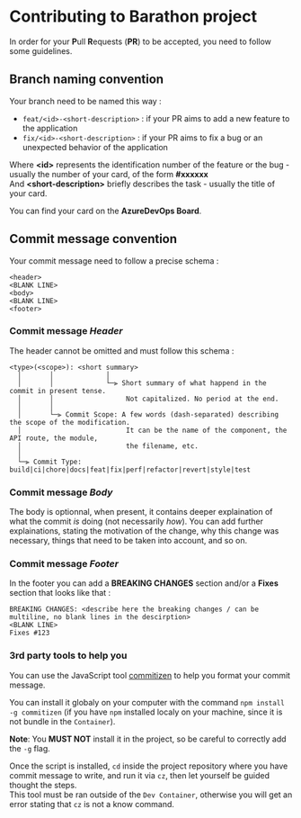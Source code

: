 # Contributing to Barathon project

In order for your **P**ull **R**equests (**PR**) to be accepted, you need to follow some guidelines.

## Branch naming convention

Your branch need to be named this way :

- `feat/<id>-<short-description>` : if your PR aims to add a new feature to the application
- `fix/<id>-<short-description>` : if your PR aims to fix a bug or an unexpected behavior of the application

Where **\<id>** represents the identification number of the feature or the bug - usually the number of your card, of the form **#xxxxxx**\
And **\<short-description>** briefly describes the task - usually the title of your card.

You can find your card on the **AzureDevOps Board**.

## Commit message convention

Your commit message need to follow a precise schema :

```
<header>
<BLANK LINE>
<body>
<BLANK LINE>
<footer>
```

### Commit message _Header_

The header cannot be omitted and must follow this schema :

```
<type>(<scope>): <short summary>
  │       │             │
  │       │             └─⫸ Short summary of what happend in the commit in present tense.
  │       │                  Not capitalized. No period at the end.
  │       │
  │       └─⫸ Commit Scope: A few words (dash-separated) describing the scope of the modification.
  │                          It can be the name of the component, the API route, the module,
  │                          the filename, etc.
  │
  └─⫸ Commit Type: build|ci|chore|docs|feat|fix|perf|refactor|revert|style|test
```

### Commit message _Body_

The body is optionnal, when present, it contains deeper explaination of what the commit _is_ doing (not necessarily _how_). You can add further explainations, stating the motivation of the change, why this change was necessary, things that need to be taken into account, and so on.

### Commit message _Footer_

In the footer you can add a **BREAKING CHANGES** section and/or a **Fixes** section that looks like that :

```
BREAKING CHANGES: <describe here the breaking changes / can be multiline, no blank lines in the descirption>
<BLANK LINE>
Fixes #123
```

### 3rd party tools to help you

You can use the JavaScript tool [commitizen](https://github.com/commitizen/cz-cli) to help you format your commit message.

You can install it globaly on your computer with the command `npm install -g commitizen` (if you have `npm` installed localy on your machine, since it is not bundle in the `Container`).

**Note**: You **MUST NOT** install it in the project, so be careful to correctly add the `-g` flag.

Once the script is installed, `cd` inside the project repository where you have commit message to write, and run it via `cz`, then let yourself be guided thought the steps.\
This tool must be ran outside of the `Dev Container`, otherwise you will get an error stating that `cz` is not a know command.